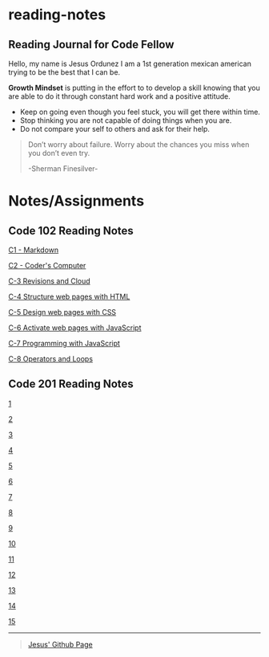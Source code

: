 # reading-notes
## Reading Journal for Code Fellow
Hello, my name is Jesus Ordunez I am a 1st generation mexican american trying to be the best that I can be.

**Growth Mindset** is putting in the effort to to develop a skill knowing that you are able to do it through constant hard work and a positive attitude.

- Keep on going even though you feel stuck, you will get there within time.
- Stop thinking you are not capable of doing things when you are.
- Do not compare your self to others and ask for their help. 

> Don’t worry about failure. Worry about the chances you miss when you don’t even try.
>
> -Sherman Finesilver-

# Notes/Assignments
## Code 102 Reading Notes
[C1 - Markdown](https://jnez405.github.io/reading-notes/Course102/C-1_Markdown)

[C2 - Coder's Computer](https://jnez405.github.io/reading-notes/Course102/C-2_Coders_Computer)

[C-3 Revisions and Cloud](https://jnez405.github.io/reading-notes/Course102/C-3_Revisions_and_Cloud.md)

[C-4 Structure web pages with HTML](https://jnez405.github.io/reading-notes/Course102/C-4_Structure_web_pages_with_HTML.md)

[C-5 Design web pages with CSS](https://jnez405.github.io/reading-notes/Course102/C-5_Design_web_pages_with_CSS,md)

[C-6 Activate web pages with JavaScript](https://jnez405.github.io/reading-notes/Course102/C-6_Activate_web_pages_with_JavaScript.md)

[C-7 Programming with JavaScript](https://jnez405.github.io/reading-notes/Course102/C-7_Programming_with_JavaScript.md)

[C-8 Operators and Loops](https://jnez405.github.io/reading-notes/Course102/C-8_Operators_and_Loops.md)

## Code 201 Reading Notes
[1](https://jnez405.github.io/reading-notes/Course201/1.md)

[2](https://jnez405.github.io/reading-notes/Course201/2.md)

[3](https://jnez405.github.io/reading-notes/Course201/3.md)

[4](https://jnez405.github.io/reading-notes/Course201/4.md)

[5](https://jnez405.github.io/reading-notes/Course201/5.md)

[6](https://jnez405.github.io/reading-notes/Course201/6.md)

[7](https://jnez405.github.io/reading-notes/Course201/7.md)

[8](https://jnez405.github.io/reading-notes/Course201/8.md)

[9](https://jnez405.github.io/reading-notes/Course201/9.md)

[10](https://jnez405.github.io/reading-notes/Course201/10.md)

[11](https://jnez405.github.io/reading-notes/Course201/11.md)

[12](https://jnez405.github.io/reading-notes/Course201/12.md)

[13](https://jnez405.github.io/reading-notes/Course201/13.md)

[14](https://jnez405.github.io/reading-notes/Course201/14.md)

[15](https://jnez405.github.io/reading-notes/Course201/15.md)

***

> [Jesus' Github Page](https://github.com/Jnez405)
